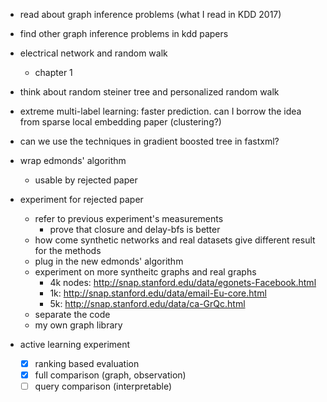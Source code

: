 - read about graph inference problems (what I read in KDD 2017)
- find other graph inference problems in kdd papers

- electrical network and random walk
  - chapter 1

- think about random steiner tree and personalized random walk

- extreme multi-label learning: faster prediction. can I borrow the idea from sparse local embedding paper (clustering?)

- can we use the techniques in gradient boosted tree in fastxml? 

- wrap edmonds' algorithm
  - usable by rejected paper

- experiment for rejected paper
  - refer to previous experiment's measurements 
    - prove that closure and delay-bfs is better
  - how come synthetic networks and real datasets give different result for the methods
  - plug in the new edmonds' algorithm
  - experiment on more syntheitc graphs and real graphs
    - 4k nodes: http://snap.stanford.edu/data/egonets-Facebook.html
    - 1k: http://snap.stanford.edu/data/email-Eu-core.html
    - 5k: http://snap.stanford.edu/data/ca-GrQc.html
  - separate the code
  - my own graph library

- active learning experiment
  - [X] ranking based evaluation
  - [X] full comparison (graph, observation)
  - [ ] query comparison (interpretable)
